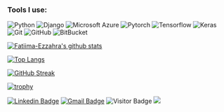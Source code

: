 <!--## Hi there friend 🙋🏻

My name is Fatima-Ezzahra from Morocco. I'm passionate about Computer Vision and everything AI.

### Some facts about me:
* 👩🏻‍💻 I currently work as an ML Engineer.
* 🌱 I love learning, and have been taking online courses for the past 2-3 years.
* 💬  If you have any questions, I'm always happy to help.

### I work with:-->
### Tools I use:
![Python](https://img.shields.io/badge/-Python-black?style=flat-square&logo=Python)
![Django](https://img.shields.io/badge/-Django-black?style=flat-square&logo=Django)
![Microsoft Azure](https://img.shields.io/badge/Microsoft%20Azure-black?style=flat-square&logo=microsoft-azure)
![Pytorch](https://img.shields.io/badge/-Pytorch-black?style=flat-square&logo=Pytorch)
![Tensorflow](https://img.shields.io/badge/-Tensorflow-black?style=flat-square&logo=Tensorflow)
![Keras](https://img.shields.io/badge/-Keras-black?style=flat-square&logo=Keras)
![Git](https://img.shields.io/badge/-Git-black?style=flat-square&logo=git)
![GitHub](https://img.shields.io/badge/-GitHub-black?style=flat-square&logo=github)
![BitBucket](https://img.shields.io/badge/-BitBucket-black?style=flat-square&logo=bitbucket)

[![Fatiima-Ezzahra's github stats](https://github-readme-stats.vercel.app/api?username=Fatiima-Ezzahra&show_icons=true)](https://github.com/Fatiima-Ezzahra/github-readme-stats)

[![Top Langs](https://github-readme-stats.vercel.app/api/top-langs/?username=Fatiima-Ezzahra)](https://github.com/Fatiima-Ezzahra/github-readme-stats)

[![GitHub Streak](https://github-readme-streak-stats.herokuapp.com?user=Fatiima-Ezzahra&theme=ayu-light)](https://git.io/streak-stats)

[![trophy](https://github-profile-trophy.vercel.app/?username=Fatiima-Ezzahra&row=2&column=3)](https://github.com/ryo-ma/github-profile-trophy)

[![Linkedin Badge](https://img.shields.io/badge/-LinkedIn-blue?style=flat-square&logo=Linkedin&logoColor=white&link=https://www.linkedin.com/in/ou-fatima-ezzahra/)](https://www.linkedin.com/in/ou-fatima-ezzahra/)
[![Gmail Badge](https://img.shields.io/badge/-Gmail-c14438?style=flat-square&logo=Gmail&logoColor=white&link=mailto:ou.fatimaezzahra@gmail.com)](mailto:ou.fatimaezzahra@gmail.com)
![Visitor Badge](https://visitor-badge.laobi.icu/badge?page_id=Fatiima-Ezzahra)
![](https://komarev.com/ghpvc/?username=Fatiima-Ezzahra&color=green)

<!--
[![Readme Card](https://github-readme-stats.vercel.app/api/pin/?username=Fatiima-Ezzahra&repo=Optimizing-an-ML-Pipeline-in-Azure)](https://github.com/Fatiima-Ezzahra/Optimizing-an-ML-Pipeline-in-Azure)


**Fatiima-Ezzahra/Fatiima-Ezzahra** is a ✨ _special_ ✨ repository because its `README.md` (this file) appears on your GitHub profile.

Here are some ideas to get you started:

- 🔭 I’m currently working on ...
- 🌱 I’m currently learning ...
- 👯 I’m looking to collaborate on ...
- 🤔 I’m looking for help with ...
- 💬 Ask me about ...
- 📫 How to reach me: ...
- 😄 Pronouns: ...
- ⚡ Fun fact: ...
-->
